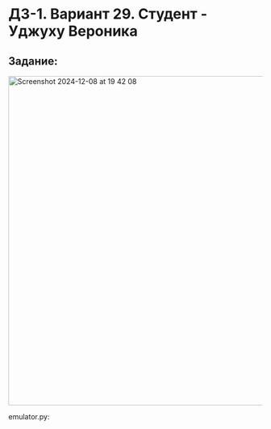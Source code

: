 # ДЗ-1. Вариант 29. Студент - Уджуху Вероника

## Задание: 
<img width="652" alt="Screenshot 2024-12-08 at 19 42 08" src="https://github.com/user-attachments/assets/a0932841-5b9b-494a-bd50-34982a75cf46">

emulator.py:
```

```
